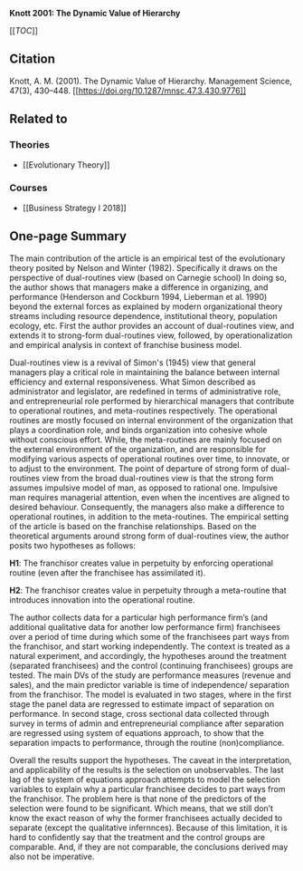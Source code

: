 **Knott 2001: The Dynamic Value of Hierarchy**

[[_TOC_]]

## Citation
Knott, A. M. (2001). The Dynamic Value of Hierarchy. Management Science, 47(3), 430–448. [[https://doi.org/10.1287/mnsc.47.3.430.9776]]

## Related to

### Theories
* [[Evolutionary Theory]]

### Courses
* [[Business Strategy I 2018]]

## One-page Summary
The main contribution of the article is an empirical test of the evolutionary theory posited by Nelson and Winter (1982). Specifically it draws on the perspective of dual-routines view (based on Carnegie school) In doing so, the author shows that managers make a difference in organizing, and performance (Henderson and Cockburn 1994, Lieberman et al. 1990) beyond the external forces as explained by modern organizational theory streams including resource dependence, institutional theory, population ecology, etc.  First the author provides an account of dual-routines view, and extends it to strong-form dual-routines view, followed, by operationalization and empirical analysis in context of franchise business model.  

Dual-routines view is a revival of Simon's (1945) view that general managers play a critical role in maintaining the balance between internal efficiency and external responsiveness. What Simon described as administrator and legislator, are redefined in terms of administrative role, and entrepreneurial role performed by hierarchical managers that contribute to operational routines, and meta-routines respectively. The operational routines are mostly focused on internal environment of the organization that plays a coordination role, and binds organization into cohesive whole without conscious effort. While, the meta-routines are mainly focused on the external environment of the organization, and are responsible for modifying various aspects of operational routines over time, to innovate, or to adjust to the environment. The point of departure of strong form of dual-routines view from the broad dual-routines view is that the strong form assumes impulsive model of man, as opposed to rational one. Impulsive man requires managerial attention, even when the incentives are aligned to desired behaviour. Consequently, the managers also make a difference to operational routines, in addition to the meta-routines. The empirical setting of the article is based on the franchise relationships. Based on the theoretical arguments around strong form of dual-routines view, the author posits two hypotheses as follows: 

**H1**: The franchisor creates value in perpetuity by enforcing operational routine (even after the franchisee has assimilated it). 

**H2**:  The franchisor creates value in perpetuity through a meta-routine that introduces innovation into the operational routine.  

The author collects data for a particular high performance firm’s (and additional qualitative data for another low performance firm) franchisees over a period of time during which some of the franchisees part ways from the franchisor, and start working independently. The context is treated as a natural experiment, and accordingly, the hypotheses around the treatment (separated franchisees) and the control (continuing franchisees) groups are tested. The main DVs of the study are performance measures (revenue and sales), and the main predictor variable is time of independence/ separation from the franchisor. The model is evaluated in two stages, where in the first stage the panel data are regressed to estimate impact of separation on performance. In second stage, cross sectional data collected through survey in terms of admin and entrepreneurial compliance after separation are regressed using system of equations approach, to show that the separation impacts to performance, through the routine (non)compliance.  

Overall the results support the hypotheses. The caveat in the interpretation, and applicability of the results is the selection on unobservables. The last lag of the system of equations approach attempts to model the selection variables to explain why a particular franchisee decides to part ways from the franchisor. The problem here is that none of the predictors of the selection were found to be significant. Which means, that we still don’t know the exact reason of why the former franchisees actually decided to separate (except the qualitative infernnces). Because of this limitation, it is hard to confidently say that the treatment and the control groups are comparable. And, if they are not comparable, the conclusions derived may also not be imperative.  